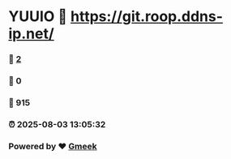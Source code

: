 # YUUIO :link: https://git.roop.ddns-ip.net/ 
### :page_facing_up: [2](https://git.roop.ddns-ip.net//tag.html) 
### :speech_balloon: 0 
### :hibiscus: 915 
### :alarm_clock: 2025-08-03 13:05:32 
### Powered by :heart: [Gmeek](https://github.com/Meekdai/Gmeek)

